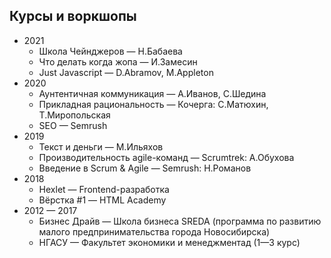 ## Курсы и воркшопы

- 2021
  - Школа Чейнджеров — Н.Бабаева
  - Что делать когда жопа — И.Замесин
  - Just Javascript — D.Abramov, M.Appleton
- 2020
  - Аунтентичная коммуникация — А.Иванов, С.Шедина
  - Прикладная рациональность — Кочерга: С.Матюхин, Т.Миропольская
  - SEO — Semrush
- 2019
  - Текст и деньги — М.Ильяхов
  - Производительность agile-команд — Scrumtrek: А.Обухова
  - Введение в Scrum & Agile — Semrush: Н.Романов
- 2018
  - Hexlet — Frontend-разработка
  - Вёрстка #1 — HTML Academy
- 2012 — 2017
  - Бизнес Драйв — Школа бизнеса SREDA (программа по развитию малого предпринимательства города Новосибирска)
  - НГАСУ — Факультет экономики и менеджментад (1—3 курс)